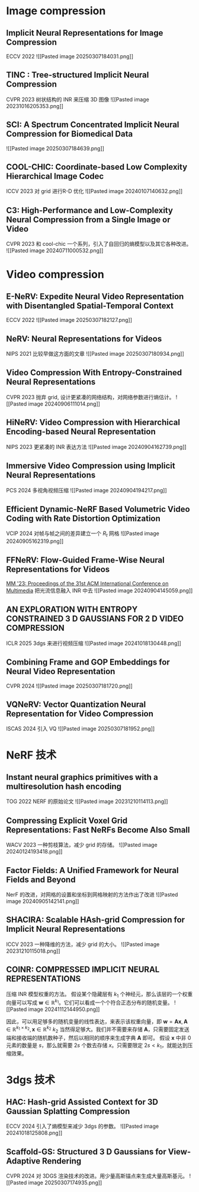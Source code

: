 
# Image compression

## Implicit Neural Representations for Image Compression
ECCV 2022
![[Pasted image 20250307184031.png]]
## TINC : Tree-structured Implicit Neural Compression
CVPR 2023
树状结构的 INR 来压缩 3D 图像
![[Pasted image 20231016205353.png]]

## SCI: A Spectrum Concentrated Implicit Neural Compression for Biomedical Data
![[Pasted image 20250307184639.png]]
## COOL-CHIC: Coordinate-based Low Complexity Hierarchical Image Codec
ICCV 2023
对 grid 进行R-D 优化
![[Pasted image 20240107140632.png]]

## C3: High-Performance and Low-Complexity Neural Compression from a Single Image or Video
CVPR 2023
和 cool-chic 一个系列，引入了自回归的熵模型以及其它各种改进。
![[Pasted image 20240711000532.png]]
# Video compression
## E-NeRV: Expedite Neural Video Representation with Disentangled Spatial-Temporal Context
ECCV 2022
![[Pasted image 20250307182127.png]]
## NeRV: Neural Representations for Videos
NIPS 2021
比较早做这方面的文章
![[Pasted image 20250307180934.png]]
## Video Compression With Entropy-Constrained Neural Representations
CVPR 2023
抛弃 grid, 设计更紧凑的网络结构，对网络参数进行熵估计。
![[Pasted image 20240906111014.png]]

## HiNeRV: Video Compression with Hierarchical Encoding-based Neural Representation
NIPS 2023
更紧凑的 INR 表达方法
![[Pasted image 20240904162739.png]]
## Immersive Video Compression using Implicit Neural Representations
PCS 2024
多视角视频压缩
![[Pasted image 20240904194217.png]]

##  Efficient Dynamic-NeRF Based Volumetric Video Coding with Rate Distortion Optimization
VCIP 2024
对帧与帧之间的差异建立一个 $R_{t}$ 网格
![[Pasted image 20240905162319.png]]

## FFNeRV: Flow-Guided Frame-Wise Neural Representations for Videos
[MM '23: Proceedings of the 31st ACM International Conference on Multimedia](https://dl.acm.org/doi/proceedings/10.1145/3581783)
把光流信息融入 INR 中去
![[Pasted image 20240904145059.png]]
## AN EXPLORATION WITH ENTROPY CONSTRAINED 3 D GAUSSIANS FOR 2 D VIDEO COMPRESSION
ICLR 2025
3dgs 来进行视频压缩
![[Pasted image 20241018130448.png]]
## Combining Frame and GOP Embeddings for Neural Video Representation
CVPR 2024
![[Pasted image 20250307181720.png]]
## VQNeRV: Vector Quantization Neural  Representation for Video Compression
ISCAS 2024
引入 VQ
![[Pasted image 20250307181952.png]]

# NeRF 技术
## Instant neural graphics primitives with a multiresolution hash encoding
TOG 2022
NERF 的原始论文
![[Pasted image 20231210114113.png]]

## Compressing Explicit Voxel Grid Representations: Fast NeRFs Become Also Small
WACV 2023
一种剪枝算法，减少 grid 的存储。
![[Pasted image 20240124193418.png]]
## Factor Fields: A Unified Framework for Neural Fields and Beyond
NerF 的改进，对网格的设置和坐标到网格映射的方法作出了改进
![[Pasted image 20240905142141.png]]
## SHACIRA: Scalable HAsh-grid Compression for Implicit Neural Representations
ICCV 2023
一种降维的方法，减少 grid 的大小。
![[Pasted image 20231210115018.png]]

## COINR: COMPRESSED IMPLICIT NEURAL REPRESENTATIONS
压缩 INR 模型权重的方法。
假设某个隐藏层有 $k_{1}$ 个神经元，那么该层的一个权重向量可以写成 $\mathbf{w}\in \mathbb{R}^{k_{1}}$。它们可以看成一个个符合正态分布的随机变量。
![[Pasted image 20241112144950.png]]

因此，可以用足够多的随机变量的线性表达，来表示该权重向量，即 $\mathbf{w}=\mathbf{A}\mathbf{x},\mathbf{A}\in \mathbb{R}^{k_{1}\times k_{2}},\mathbf{x}\in \mathbb{R}^{k_{2}}$ 
$k_{2}$ 当然得足够大。我们并不需要来存储 $\mathbf{A}$，只需要固定发送端和接收端的随机数种子，然后以相同的顺序来生成字典 $\mathbf{A}$ 即可。
假设 $\mathbf{x}$ 中非 0 元素的数量是 $s$，那么就需要 $2s$ 个数去存储 $x$。只需要限定 $2s<k_{1}$，就能达到压缩效果。
# 3dgs 技术
## HAC: Hash-grid Assisted Context for 3D Gaussian Splatting Compression
ECCV 2024
引入了熵模型来减少 3dgs 的参数。
![[Pasted image 20241018125808.png]]

## Scaffold-GS: Structured 3 D Gaussians for View-Adaptive Rendering
CVPR 2024
对 3DGS 渲染技术的改进。用少量高斯锚点来生成大量高斯基元。
![[Pasted image 20250307174935.png]]